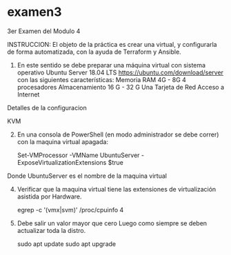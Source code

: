 # examen3
3er Examen del Modulo 4

INSTRUCCION:
El objeto de la práctica es crear una virtual, y configurarla de forma automatizada, con la ayuda de Terraform y Ansible.

1) En este sentido se debe preparar una máquina virtual con sistema operativo Ubuntu Server 18.04 LTS https://ubuntu.com/download/server con las siguientes características:
      Memoria RAM 4G - 8G
      4 procesadores
      Almacenamiento 16 G - 32 G
      Una Tarjeta de Red
      Acceso a Internet
      
Detalles de la configuracion

KVM

2) En una consola de PowerShell (en modo administrador se debe correr) con la maquina virtual apagada:

      Set-VMProcessor -VMName UbuntuServer -ExposeVirtualizationExtensions $true 
      
Donde UbuntuServer es el nombre de la maquina virtual

4) Verificar que la maquina virtual tiene las extensiones de virtualización asistida por Hardware.

      egrep -c '(vmx|svm)' /proc/cpuinfo
      4
      
5) Debe salir un valor mayor que cero Luego como siempre se deben actualizar toda la distro.

      sudo apt update
      sudo apt upgrade
      

